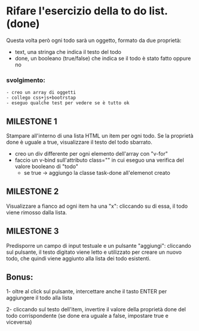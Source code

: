 # Rifare l'esercizio della to do list. (done)

Questa volta però ogni todo sarà un oggetto, formato da due proprietà:

- text, una stringa che indica il testo del todo
- done, un booleano (true/false) che indica se il todo è stato fatto oppure no

### svolgimento:

    - creo un array di oggetti
    - collego css+js+bootrstap
    - eseguo qualche test per vedere se è tutto ok

## MILESTONE 1

Stampare all'interno di una lista HTML un item per ogni todo.
Se la proprietà done è uguale a true, visualizzare il testo del todo sbarrato.

- creo un div differente per ogni elemento dell'array con "v-for"
- faccio un v-bind sull'attributo class="" in cui eseguo una verifica del valore booleano di "todo"
  - se true -> aggiungo la classe task-done all'elemenot creato

## MILESTONE 2

Visualizzare a fianco ad ogni item ha una "x": cliccando su di essa, il todo viene rimosso dalla lista.

## MILESTONE 3

Predisporre un campo di input testuale e un pulsante "aggiungi": cliccando sul pulsante, il testo digitato viene letto e utilizzato per creare un nuovo todo, che quindi viene aggiunto alla lista dei todo esistenti.

## Bonus:

1- oltre al click sul pulsante, intercettare anche il tasto ENTER per aggiungere il todo alla lista

2- cliccando sul testo dell'item, invertire il valore della proprietà done del todo corrispondente (se done era uguale a false, impostare true e viceversa)
